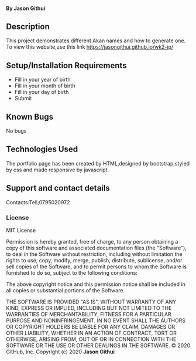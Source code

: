 #### By **Jason Githui**
## Description
This project demonstrates different Akan names and how to generate one.
To view this website,use this link https://jasongithui.github.io/wk2-ip/
## Setup/Installation Requirements
* Fill in your year of birth
* Fill in your month of birth
* Fill in your day of birth
* Submit     
## Known Bugs
No bugs
## Technologies Used
The portfolio page has been created by HTML,designed by bootstrap,styled by css and made responsive by javascript.
## Support and contact details
Contacts:Tell;0795020972
### License
MIT License

Permission is hereby granted, free of charge, to any person obtaining a copy
of this software and associated documentation files (the "Software"), to deal
in the Software without restriction, including without limitation the rights
to use, copy, modify, merge, publish, distribute, sublicense, and/or sell
copies of the Software, and to permit persons to whom the Software is
furnished to do so, subject to the following conditions:

The above copyright notice and this permission notice shall be included in all
copies or substantial portions of the Software.

THE SOFTWARE IS PROVIDED "AS IS", WITHOUT WARRANTY OF ANY KIND, EXPRESS OR
IMPLIED, INCLUDING BUT NOT LIMITED TO THE WARRANTIES OF MERCHANTABILITY,
FITNESS FOR A PARTICULAR PURPOSE AND NONINFRINGEMENT. IN NO EVENT SHALL THE
AUTHORS OR COPYRIGHT HOLDERS BE LIABLE FOR ANY CLAIM, DAMAGES OR OTHER
LIABILITY, WHETHER IN AN ACTION OF CONTRACT, TORT OR OTHERWISE, ARISING FROM,
OUT OF OR IN CONNECTION WITH THE SOFTWARE OR THE USE OR OTHER DEALINGS IN THE
SOFTWARE.
© 2020 GitHub, Inc.
Copyright (c) 2020 **Jason Githui**

